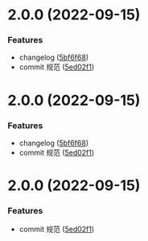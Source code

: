 # 2.0.0 (2022-09-15)


### Features

* changelog ([5bf6f68](https://github.com/qimingzizeinan/rapido/commit/5bf6f686153683928c47c80df56014f29815eaff))
* commit 规范 ([5ed02f1](https://github.com/qimingzizeinan/rapido/commit/5ed02f180efd087c1981400b9365199d7c43ee36))



# 2.0.0 (2022-09-15)


### Features

* changelog ([5bf6f68](https://github.com/qimingzizeinan/rapido/commit/5bf6f686153683928c47c80df56014f29815eaff))
* commit 规范 ([5ed02f1](https://github.com/qimingzizeinan/rapido/commit/5ed02f180efd087c1981400b9365199d7c43ee36))



# 2.0.0 (2022-09-15)


### Features

* commit 规范 ([5ed02f1](https://github.com/qimingzizeinan/rapido/commit/5ed02f180efd087c1981400b9365199d7c43ee36))



